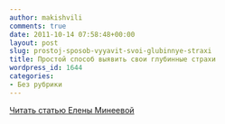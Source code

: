 ```yaml
---
author: makishvili
comments: true
date: 2011-10-14 07:58:48+00:00
layout: post
slug: prostoj-sposob-vyyavit-svoi-glubinnye-straxi
title: Простой способ выявить свои глубинные страхи
wordpress_id: 1644
categories:
- Без рубрики
---
```


[Читать статью Елены Минеевой](http://mineevaelena.ru/mysli_vsluh/prostoj-sposob-vyyavit-svoi-glubinnye-straxi/)
